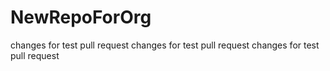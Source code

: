 # NewRepoForOrg

changes for test pull request
changes for test pull request
changes for test pull request
